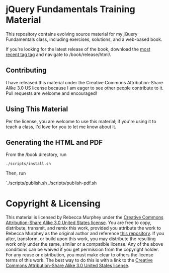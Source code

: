 # jQuery Fundamentals Training Material #
This repository contains evolving source material for my jQuery Fundamentals class, including exercises, solutions, and a web-based book. 

If you're looking for the latest release of the book, download the [most recent tag tag](http://github.com/rmurphey/jqfundamentals/downloads) and navigate to /book/release/html/. 

## Contributing ##
I have released this material under the Creative Commons Attribution-Share Alike 3.0 US license because I am eager to see other people contribute to it. Pull requests are welcome and encouraged!

## Using This Material ##
Per the license, you are welcome to use this material; if you're using it to teach a class, I'd love for you to let me know about it.

## Generating the HTML and PDF ##
From the /book directory, run

`./scripts/install.sh`

Then, run

`./scripts/publish.sh
./scripts/publish-pdf.sh

# Copyright & Licensing #
This material is licensed by Rebecca Murphey under the [Creative Commons Attribution-Share Alike 3.0 United States license](http://creativecommons.org/licenses/by-sa/3.0/us/). You are free to copy, distribute, transmit, and remix this work, provided you attribute the work to Rebecca Murphey as the original author and reference [this repository](http://github.com/rmurphey/jqfundamentals). If you alter, transform, or build upon this work, you may distribute the resulting work only under the same, similar or a compatible license. Any of the above conditions can be waived if you get permission from the copyright holder. For any reuse or distribution, you must make clear to others the license terms of this work. The best way to do this is with a link to the [Creative Commons Attribution-Share Alike 3.0 United States license](http://creativecommons.org/licenses/by-sa/3.0/us/).
